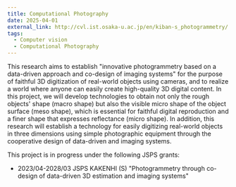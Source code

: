```yaml
---
title: Computational Photography
date: 2025-04-01
external_link: http://cvl.ist.osaka-u.ac.jp/en/kiban-s_photogrammetry/
tags:
  - Computer vision
  - Computational Photography
---
```


This research aims to establish "innovative photogrammetry based on a data-driven approach and co-design of imaging systems" for the purpose of faithful 3D digitization of real-world objects using cameras, and to realize a world where anyone can easily create high-quality 3D digital content. In this project, we will develop technologies to obtain not only the rough objects' shape (macro shape) but also the visible micro shape of the object surface (meso shape), which is essential for faithful digital reproduction and a finer shape that expresses reflectance (micro shape). In addition, this research will establish a technology for easily digitizing real-world objects in three dimensions using simple photographic equipment through the cooperative design of data-driven and imaging systems.

This project is in progress under the following JSPS grants:
- 2023/04-2028/03 JSPS KAKENHI (S) "Photogrammetry through co-design of data-driven 3D estimation and imaging systems"

<!--more-->
